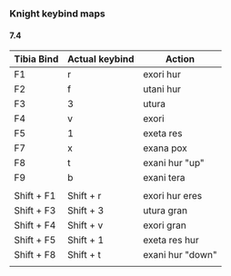 ### Knight keybind maps

#### 7.4


| Tibia Bind | Actual keybind | Action           |
| ---------- | -------------- | ---------------- |
| F1         | r              | exori hur        |
| F2         | f              | utani hur        |
| F3         | 3              | utura            |
| F4         | v              | exori            |
| F5         | 1              | exeta res        |
| F7         | x              | exana pox        |
| F8         | t              | exani hur "up"   |
| F9         | b              | exani tera       |
|            |                |                  |
| Shift + F1 | Shift + r      | exori hur eres   |
| Shift + F3 | Shift + 3      | utura gran       |
| Shift + F4 | Shift + v      | exori gran       |
| Shift + F5 | Shift + 1      | exeta res hur    | 
| Shift + F8 | Shift + t      | exani hur "down" |
|            |                |                  |
